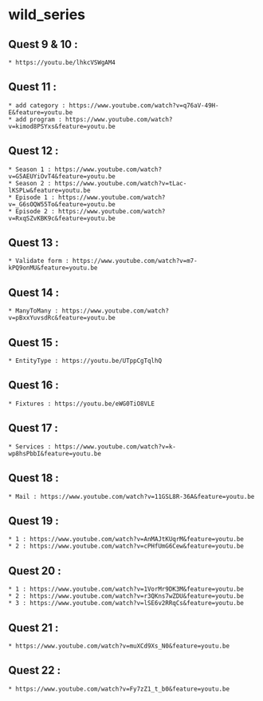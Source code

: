# wild_series

## Quest 9 & 10 :
    * https://youtu.be/lhkcVSWgAM4

## Quest 11 : 
    * add category : https://www.youtube.com/watch?v=q76aV-49H-E&feature=youtu.be
    * add program : https://www.youtube.com/watch?v=kimod8PSYxs&feature=youtu.be
    
## Quest 12 :
    * Season 1 : https://www.youtube.com/watch?v=G5AEUYiOvT4&feature=youtu.be
    * Season 2 : https://www.youtube.com/watch?v=tLac-lKSPLw&feature=youtu.be
    * Episode 1 : https://www.youtube.com/watch?v=_G6sOQW55To&feature=youtu.be
    * Episode 2 : https://www.youtube.com/watch?v=RxqSZvKBK9c&feature=youtu.be

## Quest 13 :
    * Validate form : https://www.youtube.com/watch?v=m7-kPQ9onMU&feature=youtu.be

## Quest 14 :
    * ManyToMany : https://www.youtube.com/watch?v=pBxxYuvsdRc&feature=youtu.be

## Quest 15 :
    * EntityType : https://youtu.be/UTppCgTqlhQ

## Quest 16 :
    * Fixtures : https://youtu.be/eWG0TiO8VLE

## Quest 17 :
    * Services : https://www.youtube.com/watch?v=k-wp8hsPbbI&feature=youtu.be

## Quest 18 :
    * Mail : https://www.youtube.com/watch?v=11GSL8R-36A&feature=youtu.be

## Quest 19 :
    * 1 : https://www.youtube.com/watch?v=AnMAJtKUqrM&feature=youtu.be
    * 2 : https://www.youtube.com/watch?v=cPHfUmG6Cew&feature=youtu.be

## Quest 20 :
    * 1 : https://www.youtube.com/watch?v=1VorMr9DK3M&feature=youtu.be
    * 2 : https://www.youtube.com/watch?v=r3QKns7wZDU&feature=youtu.be
    * 3 : https://www.youtube.com/watch?v=lSE6v2RRqCs&feature=youtu.be

## Quest 21 :
    * https://www.youtube.com/watch?v=muXCd9Xs_N0&feature=youtu.be

## Quest 22 :
    * https://www.youtube.com/watch?v=Fy7zZ1_t_b0&feature=youtu.be
